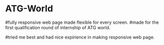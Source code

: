 # ATG-World
#fully responsive web page made flexible for every screen.
#made for the first qualification round of internship of ATG world.

#tried me best and had nice expirience in making responsive web page.
